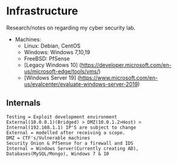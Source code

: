 # Infrastructure
Research/notes on regarding my cyber security lab.

* Machines:
    * Linux: Debian, CentOS
    * Windows: Windows 7,10,19
    * FreeBSD: PfSense
    * [Legacy Windows 10] (https://developer.microsoft.com/en-us/microsoft-edge/tools/vms/)
    * [Windows Server 19] (https://www.microsoft.com/en-us/evalcenter/evaluate-windows-server-2019)


## Internals
    Testing = Exploit development environment
    External(10.0.0.1)(Bridged) > DMZ(10.0.1.2>Host) > Internal(192.168.1.1) IP'S are subject to change
    External = modelled after receiving a scope.
    DMZ = CTF's/Vulnerable machines
    Security Onion & PfSense for a firewall and IDS
    Internal = Windows Server(Currently creating AD), Databases(MySQL/Mongo), Windows 7 & 10